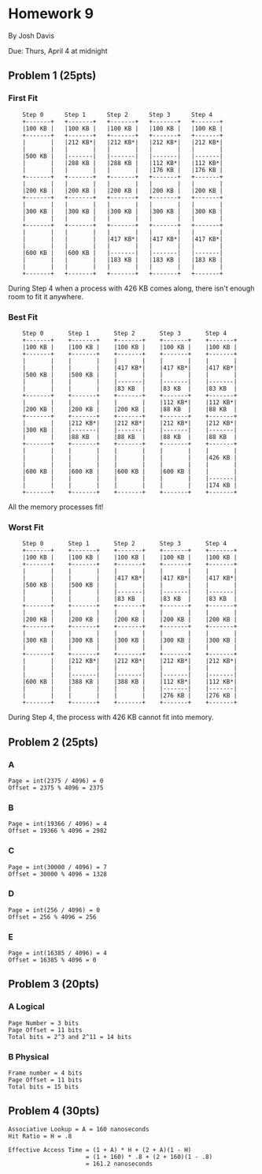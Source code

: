 Homework 9
==========

By Josh Davis

Due: Thurs, April 4 at midnight

## Problem 1 (25pts)

### First Fit

        Step 0      Step 1      Step 2      Step 3      Step 4   
        +-------+   +-------+   +-------+   +-------+   +-------+
        |100 KB |   |100 KB |   |100 KB |   |100 KB |   |100 KB |
        +-------+   +-------+   +-------+   +-------+   +-------+
        |       |   |212 KB*|   |212 KB*|   |212 KB*|   |212 KB*|
        |       |   |       |   |       |   |       |   |       |
        |500 KB |   |-------|   |-------|   |-------|   |-------|
        |       |   |288 KB |   |288 KB |   |112 KB*|   |112 KB*|
        |       |   |       |   |       |   |176 KB |   |176 KB |
        +-------+   +-------+   +-------+   +-------+   +-------+
        |       |   |       |   |       |   |       |   |       |
        |200 KB |   |200 KB |   |200 KB |   |200 KB |   |200 KB |
        +-------+   +-------+   +-------+   +-------+   +-------+
        |       |   |       |   |       |   |       |   |       |
        |300 KB |   |300 KB |   |300 KB |   |300 KB |   |300 KB |
        |       |   |       |   |       |   |       |   |       |
        +-------+   +-------+   +-------+   +-------+   +-------+
        |       |   |       |   |       |   |       |   |       |
        |       |   |       |   |417 KB*|   |417 KB*|   |417 KB*|
        |       |   |       |   |       |   |       |   |       |
        |600 KB |   |600 KB |   |-------|   |-------|   |-------|
        |       |   |       |   |183 KB |   |183 KB |   |183 KB |
        |       |   |       |   |       |   |       |   |       |
        +-------+   +-------+   +-------+   +-------+   +-------+

During Step 4 when a process with 426 KB comes along, there isn't enough room to
fit it anywhere.

### Best Fit

        Step 0       Step 1       Step 2       Step 3       Step 4   
        +-------+    +-------+    +-------+    +-------+    +-------+
        |100 KB |    |100 KB |    |100 KB |    |100 KB |    |100 KB |
        +-------+    +-------+    +-------+    +-------+    +-------+
        |       |    |       |    |       |    |       |    |       |
        |       |    |       |    |417 KB*|    |417 KB*|    |417 KB*|
        |500 KB |    |500 KB |    |       |    |       |    |       |
        |       |    |       |    |-------|    |-------|    |-------|
        |       |    |       |    |83 KB  |    |83 KB  |    |83 KB  |
        +-------+    +-------+    +-------+    +-------+    +-------+
        |       |    |       |    |       |    |112 KB*|    |112 KB*|
        |200 KB |    |200 KB |    |200 KB |    |88 KB  |    |88 KB  |
        +-------+    +-------+    +-------+    +-------+    +-------+
        |       |    |212 KB*|    |212 KB*|    |212 KB*|    |212 KB*|
        |300 KB |    |-------|    |-------|    |-------|    |-------|
        |       |    |88 KB  |    |88 KB  |    |88 KB  |    |88 KB  |
        +-------+    +-------+    +-------+    +-------+    +-------+
        |       |    |       |    |       |    |       |    |       |
        |       |    |       |    |       |    |       |    |426 KB |
        |       |    |       |    |       |    |       |    |       |
        |600 KB |    |600 KB |    |600 KB |    |600 KB |    |       |
        |       |    |       |    |       |    |       |    |-------|
        |       |    |       |    |       |    |       |    |174 KB |
        +-------+    +-------+    +-------+    +-------+    +-------+

All the memory processes fit!

### Worst Fit

        Step 0       Step 1       Step 2       Step 3       Step 4       
        +-------+    +-------+    +-------+    +-------+    +-------+    
        |100 KB |    |100 KB |    |100 KB |    |100 KB |    |100 KB |    
        +-------+    +-------+    +-------+    +-------+    +-------+    
        |       |    |       |    |       |    |       |    |       |    
        |       |    |       |    |417 KB*|    |417 KB*|    |417 KB*|    
        |500 KB |    |500 KB |    |       |    |       |    |       |    
        |       |    |       |    |-------|    |-------|    |-------|    
        |       |    |       |    |83 KB  |    |83 KB  |    |83 KB  |    
        +-------+    +-------+    +-------+    +-------+    +-------+    
        |       |    |       |    |       |    |       |    |       |    
        |200 KB |    |200 KB |    |200 KB |    |200 KB |    |200 KB |    
        +-------+    +-------+    +-------+    +-------+    +-------+    
        |       |    |       |    |       |    |       |    |       |    
        |300 KB |    |300 KB |    |300 KB |    |300 KB |    |300 KB |    
        |       |    |       |    |       |    |       |    |       |    
        +-------+    +-------+    +-------+    +-------+    +-------+    
        |       |    |212 KB*|    |212 KB*|    |212 KB*|    |212 KB*|    
        |       |    |       |    |       |    |       |    |       |    
        |       |    |-------|    |-------|    |-------|    |-------|    
        |600 KB |    |388 KB |    |388 KB |    |112 KB*|    |112 KB*|    
        |       |    |       |    |       |    |-------|    |-------|    
        |       |    |       |    |       |    |276 KB |    |276 KB |    
        +-------+    +-------+    +-------+    +-------+    +-------+    

During Step 4, the process with 426 KB cannot fit into memory.

## Problem 2 (25pts)

### A

    Page = int(2375 / 4096) = 0
    Offset = 2375 % 4096 = 2375

### B

    Page = int(19366 / 4096) = 4
    Offset = 19366 % 4096 = 2982

### C

    Page = int(30000 / 4096) = 7
    Offset = 30000 % 4096 = 1328

### D

    Page = int(256 / 4096) = 0
    Offset = 256 % 4096 = 256

### E

    Page = int(16385 / 4096) = 4
    Offset = 16385 % 4096 = 0

## Problem 3 (20pts)

### A Logical

    Page Number = 3 bits
    Page Offset = 11 bits
    Total bits = 2^3 and 2^11 = 14 bits

### B Physical

    Frame number = 4 bits
    Page Offset = 11 bits
    Total bits = 15 bits

## Problem 4 (30pts)

    Associative Lookup = A = 160 nanoseconds
    Hit Ratio = H = .8

    Effective Access Time = (1 + A) * H + (2 + A)(1 - H)
                          = (1 + 160) * .8 + (2 + 160)(1 - .8)
                          = 161.2 nanoseconds

